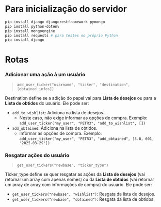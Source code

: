 # Para inicialização do servidor
```bash
pip install django djangorestframework pymongo
pip install python-dotenv
pip install mongoengine
pip install requests # para testes no próprio Python
pip install djongo
```

# Rotas

### Adicionar uma ação à um usuário
> `add_user_ticker("usarname", "ticker", "destination", [obtained_infos])`

Destination define se a adição do papel vai para **Lista de desejos** ou para a **Lista de obtidos** do usuário. Ele pode ser:
- `add_to_wishlist`: Adiciona na lista de desejos.
    - Neste caso, não exige informar as opções de compra. Exemplo: `add_user_ticker("my_user", "PETR3", "add_to_wishlist", [])`
- `add_obtained`: Adiciona na lista de obtidos.
    - Informar as opções de compra. Exemplo: `add_user_ticker("my_user", "PETR3", "add_obtained", [5.0, 601, "2025-03-29"])`

### Resgatar ações do usuário
> `get_user_tickers("newbase", "ticker_type")`

Ticker_type define se quer resgatar as ações da **Lista de desejos** (vai retornar um array com apenas nomes) ou da **Lista de obtidos** (vai retornar um array de array com informações de compra) do usuário. Ele pode ser:
- `get_user_tickers("newbase", "wishlist")`: Resgata da lista de desejos.
- `get_user_tickers("newbase", "obtained")`: Resgata da lista de obtidos.